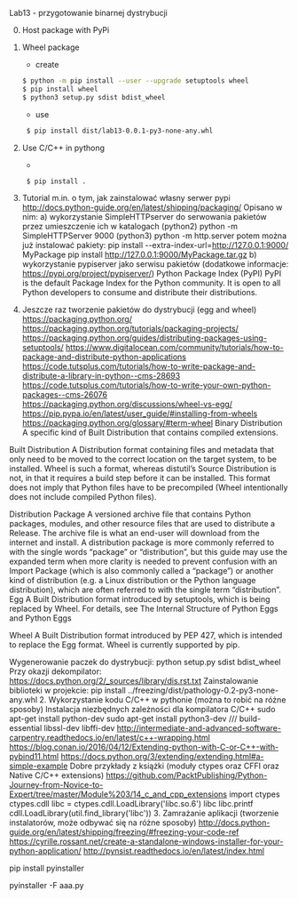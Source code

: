 Lab13 - przygotowanie binarnej dystrybucji

0. Host package with PyPi

1. Wheel package

   * create

   ```bash
   $ python -m pip install --user --upgrade setuptools wheel
   $ pip install wheel
   $ python3 setup.py sdist bdist_wheel
   ```
   
   * use
   
   ```bash
    $ pip install dist/lab13-0.0.1-py3-none-any.whl 
    ```

2. Use C/C++ in pythong

   * 
   
   ```bash
    $ pip install .
    ```
   
   



0. Tutorial m.in. o tym, jak zainstalować własny serwer pypi
http://docs.python-guide.org/en/latest/shipping/packaging/
Opisano w nim:
a) wykorzystanie SimpleHTTPserver do serwowania pakietów przez umieszczenie ich w katalogach
(python2) python -m SimpleHTTPServer 9000
(python3) python -m http.server
potem można już instalować pakiety:
pip install --extra-index-url=http://127.0.0.1:9000/ MyPackage
pip install  http://127.0.0.1:9000/MyPackage.tar.gz
b) wykorzystanie pypiserver jako serwisu pakietów (dodatkowe informacje: https://pypi.org/project/pypiserver/)
Python Package Index (PyPI)
    PyPI is the default Package Index for the Python community. It is open to all Python developers to consume and distribute their distributions.
    
    
    
1. Jeszcze raz tworzenie pakietów do dystrybucji (egg and wheel)
https://packaging.python.org/
https://packaging.python.org/tutorials/packaging-projects/
https://packaging.python.org/guides/distributing-packages-using-setuptools/
https://www.digitalocean.com/community/tutorials/how-to-package-and-distribute-python-applications
https://code.tutsplus.com/tutorials/how-to-write-package-and-distribute-a-library-in-python--cms-28693
https://code.tutsplus.com/tutorials/how-to-write-your-own-python-packages--cms-26076
https://packaging.python.org/discussions/wheel-vs-egg/
https://pip.pypa.io/en/latest/user_guide/#installing-from-wheels
https://packaging.python.org/glossary/#term-wheel
Binary Distribution
    A specific kind of Built Distribution that contains compiled extensions.

Built Distribution
    A Distribution format containing files and metadata that only need to be moved to the correct location on the target system, to be installed. Wheel is such a format, whereas distutil’s Source Distribution is not, in that it requires a build step before it can be installed. This format does not imply that Python files have to be precompiled (Wheel intentionally does not include compiled Python files).

Distribution Package
    A versioned archive file that contains Python packages, modules, and other resource files that are used to distribute a Release. The archive file is what an end-user will download from the internet and install.
    A distribution package is more commonly referred to with the single words “package” or “distribution”, but this guide may use the expanded term when more clarity is needed to prevent confusion with an Import Package (which is also commonly called a “package”) or another kind of distribution (e.g. a Linux distribution or the Python language distribution), which are often referred to with the single term “distribution”.
Egg
    A Built Distribution format introduced by setuptools, which is being replaced by Wheel. For details, see The Internal Structure of Python Eggs and Python Eggs
	
Wheel
    A Built Distribution format introduced by PEP 427, which is intended to replace the Egg format. Wheel is currently supported by pip.

Wygenerowanie paczek do dystrybucji:
	python setup.py sdist bdist_wheel
Przy okazji dekompilator: https://docs.python.org/2/_sources/library/dis.rst.txt
Zainstalowanie biblioteki w projekcie:
	pip install ../freezing/dist/pathology-0.2-py3-none-any.whl 
2. Wykorzystanie kodu C/C++ w pythonie (można to robić na różne sposoby)
Instalacja niezbędnych zależności dla kompilatora C/C++
	sudo apt-get install python-dev
	sudo apt-get install python3-dev /// build-essential libssl-dev libffi-dev 
http://intermediate-and-advanced-software-carpentry.readthedocs.io/en/latest/c++-wrapping.html
https://blog.conan.io/2016/04/12/Extending-python-with-C-or-C++-with-pybind11.html
https://docs.python.org/3/extending/extending.html#a-simple-example
Dobre przykłady z książki (moduły ctypes oraz CFFI oraz Native C/C++ extensions)
https://github.com/PacktPublishing/Python-Journey-from-Novice-to-Expert/tree/master/Module%203/14_c_and_cpp_extensions
import ctypes
ctypes.cdll
libc = ctypes.cdll.LoadLibrary('libc.so.6')
libc
libc.printf
cdll.LoadLibrary(util.find_library('libc'))
3. Zamrażanie aplikacji (tworzenie instalatorów, może odbywać się na różne sposoby)
http://docs.python-guide.org/en/latest/shipping/freezing/#freezing-your-code-ref
https://cyrille.rossant.net/create-a-standalone-windows-installer-for-your-python-application/
http://pynsist.readthedocs.io/en/latest/index.html

pip install pyinstaller

pyinstaller -F aaa.py
